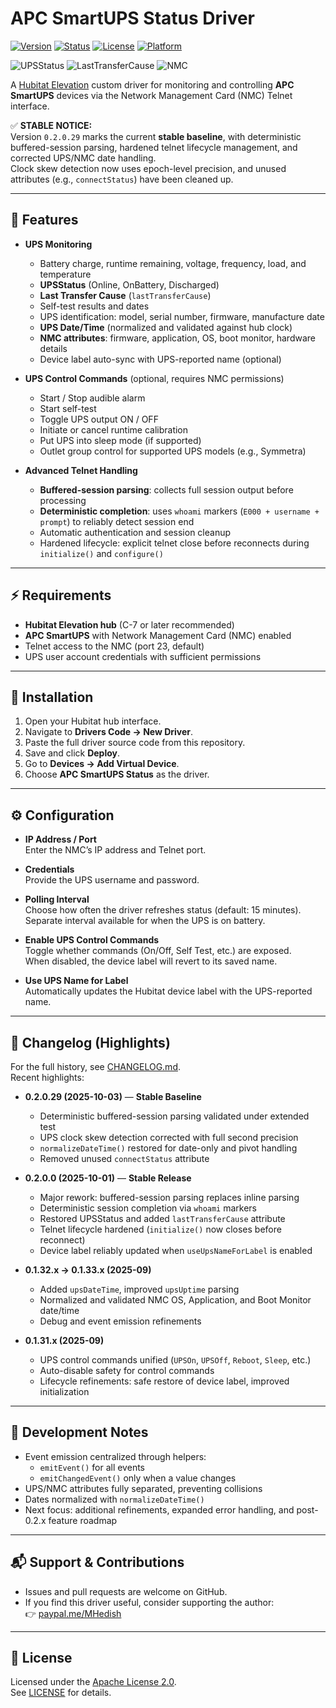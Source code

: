 # APC SmartUPS Status Driver

[![Version](https://img.shields.io/badge/version-0.2.0.29-blue.svg)](./CHANGELOG.md)
[![Status](https://img.shields.io/badge/release-STABLE-brightgreen.svg)](./CHANGELOG.md)
[![License](https://img.shields.io/badge/license-Apache%202.0-green.svg)](./LICENSE)
[![Platform](https://img.shields.io/badge/platform-Hubitat-lightgrey.svg)](https://hubitat.com/)

![UPSStatus](https://img.shields.io/badge/UPSStatus-Online-brightgreen.svg)
![LastTransferCause](https://img.shields.io/badge/Last%20Transfer-Captured-blue.svg)
![NMC](https://img.shields.io/badge/NMC-Attributes%20Captured-orange.svg)

A [Hubitat Elevation](https://hubitat.com/) custom driver for monitoring and controlling **APC SmartUPS** devices via the Network Management Card (NMC) Telnet interface.

✅ **STABLE NOTICE:**  
Version `0.2.0.29` marks the current **stable baseline**, with deterministic buffered-session parsing, hardened telnet lifecycle management, and corrected UPS/NMC date handling.  
Clock skew detection now uses epoch-level precision, and unused attributes (e.g., `connectStatus`) have been cleaned up.

---

## 📌 Features

- **UPS Monitoring**
  - Battery charge, runtime remaining, voltage, frequency, load, and temperature
  - **UPSStatus** (Online, OnBattery, Discharged)
  - **Last Transfer Cause** (`lastTransferCause`)
  - Self-test results and dates
  - UPS identification: model, serial number, firmware, manufacture date
  - **UPS Date/Time** (normalized and validated against hub clock)
  - **NMC attributes**: firmware, application, OS, boot monitor, hardware details
  - Device label auto-sync with UPS-reported name (optional)

- **UPS Control Commands** (optional, requires NMC permissions)
  - Start / Stop audible alarm
  - Start self-test
  - Toggle UPS output ON / OFF
  - Initiate or cancel runtime calibration
  - Put UPS into sleep mode (if supported)
  - Outlet group control for supported UPS models (e.g., Symmetra)

- **Advanced Telnet Handling**
  - **Buffered-session parsing**: collects full session output before processing  
  - **Deterministic completion**: uses `whoami` markers (`E000 + username + prompt`) to reliably detect session end  
  - Automatic authentication and session cleanup  
  - Hardened lifecycle: explicit telnet close before reconnects during `initialize()` and `configure()`  

---

## ⚡ Requirements

- **Hubitat Elevation hub** (C-7 or later recommended)  
- **APC SmartUPS** with Network Management Card (NMC) enabled  
- Telnet access to the NMC (port 23, default)  
- UPS user account credentials with sufficient permissions  

---

## 🔧 Installation

1. Open your Hubitat hub interface.  
2. Navigate to **Drivers Code → New Driver**.  
3. Paste the full driver source code from this repository.  
4. Save and click **Deploy**.  
5. Go to **Devices → Add Virtual Device**.  
6. Choose **APC SmartUPS Status** as the driver.  

---

## ⚙️ Configuration

- **IP Address / Port**  
  Enter the NMC’s IP address and Telnet port.  

- **Credentials**  
  Provide the UPS username and password.  

- **Polling Interval**  
  Choose how often the driver refreshes status (default: 15 minutes).  
  Separate interval available for when the UPS is on battery.  

- **Enable UPS Control Commands**  
  Toggle whether commands (On/Off, Self Test, etc.) are exposed.  
  When disabled, the device label will revert to its saved name.  

- **Use UPS Name for Label**  
  Automatically updates the Hubitat device label with the UPS-reported name.  

---

## 📜 Changelog (Highlights)

For the full history, see [CHANGELOG.md](./CHANGELOG.md).  
Recent highlights:

- **0.2.0.29 (2025-10-03)** — **Stable Baseline**  
  - Deterministic buffered-session parsing validated under extended test  
  - UPS clock skew detection corrected with full second precision  
  - `normalizeDateTime()` restored for date-only and pivot handling  
  - Removed unused `connectStatus` attribute  

- **0.2.0.0 (2025-10-01)** — **Stable Release**  
  - Major rework: buffered-session parsing replaces inline parsing  
  - Deterministic session completion via `whoami` markers  
  - Restored UPSStatus and added `lastTransferCause` attribute  
  - Telnet lifecycle hardened (`initialize()` now closes before reconnect)  
  - Device label reliably updated when `useUpsNameForLabel` is enabled  

- **0.1.32.x → 0.1.33.x (2025-09)**  
  - Added `upsDateTime`, improved `upsUptime` parsing  
  - Normalized and validated NMC OS, Application, and Boot Monitor date/time  
  - Debug and event emission refinements  

- **0.1.31.x (2025-09)**  
  - UPS control commands unified (`UPSOn`, `UPSOff`, `Reboot`, `Sleep`, etc.)  
  - Auto-disable safety for control commands  
  - Lifecycle refinements: safe restore of device label, improved initialization  

---

## 🧪 Development Notes

- Event emission centralized through helpers:  
  - `emitEvent()` for all events  
  - `emitChangedEvent()` only when a value changes  
- UPS/NMC attributes fully separated, preventing collisions  
- Dates normalized with `normalizeDateTime()`  
- Next focus: additional refinements, expanded error handling, and post-0.2.x feature roadmap  

---

## 📬 Support & Contributions

- Issues and pull requests are welcome on GitHub.  
- If you find this driver useful, consider supporting the author:  
  👉 [paypal.me/MHedish](https://paypal.me/MHedish)  

---

## 📄 License

Licensed under the [Apache License 2.0](https://www.apache.org/licenses/LICENSE-2.0).  
See [LICENSE](./LICENSE) for details.
